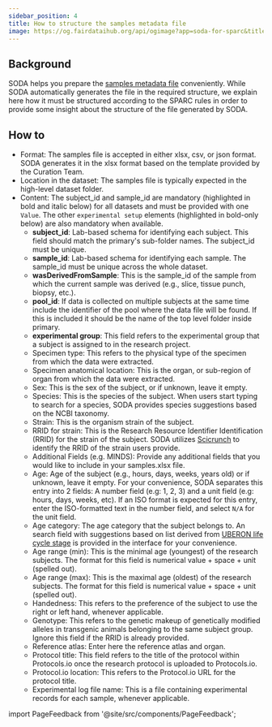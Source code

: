 ```yaml
---
sidebar_position: 4
title: How to structure the samples metadata file
image: https://og.fairdataihub.org/api/ogimage?app=soda-for-sparc&title=Structure%20the%20samples%20metadata%20file&description=%27How%20to%27%20SPARC%20series
---
```


## Background

SODA helps you prepare the [samples metadata file](../Freeform%20Mode/prepare-metadata/create-samples.md) conveniently. While SODA automatically generates the file in the required structure, we explain here how it must be structured according to the SPARC rules in order to provide some insight about the structure of the file generated by SODA.

## How to

- Format: The samples file is accepted in either xlsx, csv, or json format. SODA generates it in the xlsx format based on the template provided by the Curation Team.
- Location in the dataset: The samples file is typically expected in the high-level dataset folder.
- Content: The subject_id and sample_id are mandatory (highlighted in bold and italic below) for all datasets and must be provided with one `Value`. The other `experimental setup` elements (highlighted in bold-only below) are also mandatory when available.
  - **subject_id**: Lab-based schema for identifying each subject. This field should match the primary's sub-folder names. The subject_id must be unique.
  - **sample_id**: Lab-based schema for identifying each sample. The sample_id must be unique across the whole dataset.
  - **wasDerivedFromSample**: This is the sample_id of the sample from which the current sample was derived (e.g., slice, tissue punch, biopsy, etc.).
  - **pool_id**: If data is collected on multiple subjects at the same time include the identifier of the pool where the data file will be found. If this is included it should be the name of the top level folder inside primary.
  - **experimental group**: This field refers to the experimental group that a subject is assigned to in the research project.
  - Specimen type: This refers to the physical type of the specimen from which the data were extracted.
  - Specimen anatomical location: This is the organ, or sub-region of organ from which the data were extracted.
  - Sex: This is the sex of the subject, or if unknown, leave it empty.
  - Species: This is the species of the subject. When users start typing to search for a species, SODA provides species suggestions based on the NCBI taxonomy.
  - Strain: This is the organism strain of the subject.
  - RRID for strain: This is the Research Resource Identifier Identification (RRID) for the strain of the subject. SODA utilizes [Scicrunch](https://scicrunch.org/resources/Organisms/search) to identify the RRID of the strain users provide.
  - Additional Fields (e.g. MINDS): Provide any additional fields that you would like to include in your samples.xlsx file.
  - Age: Age of the subject (e.g., hours, days, weeks, years old) or if unknown, leave it empty. For your convenience, SODA separates this entry into 2 fields: A number field (e.g: 1, 2, 3) and a unit field (e.g: hours, days, weeks, etc). If an ISO format is expected for this entry, enter the ISO-formatted text in the number field, and select `N/A` for the unit field.
  - Age category: The age category that the subject belongs to. An search field with suggestions based on list derived from [UBERON life cycle stage](http://www.ontobee.org/ontology/catalog/UBERON?iri=http://purl.obolibrary.org/obo/UBERON_0000105) is provided in the interface for your convenience.
  - Age range (min): This is the minimal age (youngest) of the research subjects. The format for this field is numerical value + space + unit (spelled out).
  - Age range (max): This is the maximal age (oldest) of the research subjects. The format for this field is numerical value + space + unit (spelled out).
  - Handedness: This refers to the preference of the subject to use the right or left hand, whenever applicable.
  - Genotype: This refers to the genetic makeup of genetically modified alleles in transgenic animals belonging to the same subject group. Ignore this field if the RRID is already provided.
  - Reference atlas: Enter here the reference atlas and organ.
  - Protocol title: This field refers to the title of the protocol within Protocols.io once the research protocol is uploaded to Protocols.io.
  - Protocol.io location: This refers to the Protocol.io URL for the protocol title.
  - Experimental log file name: This is a file containing experimental records for each sample, whenever applicable.

import PageFeedback from '@site/src/components/PageFeedback';

<PageFeedback />
